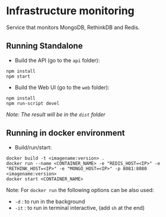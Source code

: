 # Infrastructure monitoring

Service that monitors MongoDB, RethinkDB and Redis.

## Running Standalone
* Build the API (go to the `api` folder):
```
npm install
npm start
```
* Build the Web UI (go to the `web` folder):
```
npm install
npm run-script devel
```
_Note: The result will be in the `dist` folder_

## Running in docker environment
* Build/run/start:
```
docker build -t <imagename:version> .
docker run --name <CONTAINER_NAME> -e "REDIS_HOST=<IP>" -e "RETHINK_HOST=<IP>" -e "MONGO_HOST=<IP>" -p 8081:8080 <imagename:version>
docker start <CONTAINER_NAME>
```

Note: For `docker run` the following options can be also used:
* `-d` : to run in the background  
* `-it` : to run in terminal interactive, (add `sh` at the end)


